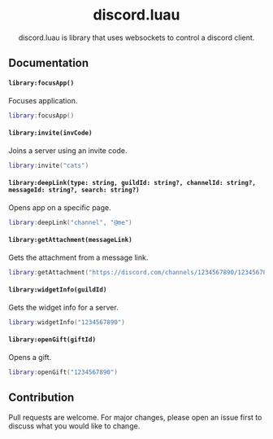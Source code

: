 <div align="center">

# discord.luau

discord.luau is library that uses websockets to control a discord client.

</div>

## Documentation
#### `library:focusApp()`
Focuses application.
```lua
library:focusApp()
```

#### `library:invite(invCode)`
Joins a server using an invite code.
```lua
library:invite("cats")
```

#### `library:deepLink(type: string, guildId: string?, channelId: string?, messageId: string?, search: string?)`

Opens app on a specific page.
```lua
library:deepLink("channel", "@me")
```

#### `library:getAttachment(messageLink)`
Gets the attachment from a message link.
```lua
library:getAttachment("https://discord.com/channels/1234567890/1234567890/1234567890.lua")
```

#### `library:widgetInfo(guildId)`
Gets the widget info for a server.
```lua
library:widgetInfo("1234567890")
```

#### `library:openGift(giftId)`
Opens a gift.
```lua
library:openGift("1234567890")
```

## Contribution
Pull requests are welcome. For major changes, please open an issue first to discuss what you would like to change.
